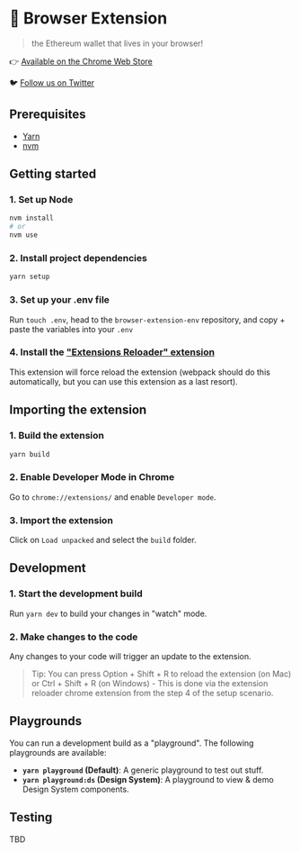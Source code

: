 # 🌈  Browser Extension

> the Ethereum wallet that lives in your browser!

👉 [Available on the Chrome Web Store](https://www.youtube.com/watch?v=dQw4w9WgXcQ)

🐦️ [Follow us on Twitter](https://twitter.com/rainbowdotme)

## Prerequisites

- [Yarn](https://classic.yarnpkg.com/en/docs/install)
- [nvm](https://github.com/nvm-sh/nvm)

## Getting started

### 1. Set up Node

```bash
nvm install
# or
nvm use
```

### 2. Install project dependencies

```bash
yarn setup
```

### 3. Set up your .env file

Run `touch .env`, head to the `browser-extension-env` repository, and copy + paste the variables into your `.env`

### 4. Install the ["Extensions Reloader" extension](https://chrome.google.com/webstore/detail/extensions-reloader/fimgfedafeadlieiabdeeaodndnlbhid?hl=en)

This extension will force reload the extension (webpack should do this automatically, but you can use this extension as a last resort).

## Importing the extension

### 1. Build the extension

```bash
yarn build
```

### 2. Enable Developer Mode in Chrome

Go to `chrome://extensions/` and enable `Developer mode`.

### 3. Import the extension

Click on `Load unpacked` and select the `build` folder.

## Development 

### 1. Start the development build

Run `yarn dev` to build your changes in "watch" mode.

### 2. Make changes to the code

Any changes to your code will trigger an update to the extension.

> Tip: You can press Option + Shift + R to reload the extension (on Mac) or Ctrl + Shift + R (on Windows) - This is done via the extension reloader chrome extension from the step 4 of the setup scenario.

## Playgrounds

You can run a development build as a "playground". The following playgrounds are available:

- **`yarn playground` (Default)**: A generic playground to test out stuff.
- **`yarn playground:ds` (Design System)**: A playground to view & demo Design System components.

## Testing

TBD
